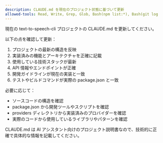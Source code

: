 ```yaml
---
description: CLAUDE.md を現在のプロジェクト状態に基づいて更新
allowed-tools: Read, Write, Grep, Glob, Bash(npm list:*), Bash(git log:*)
---
```


現在の text-to-speech-cli プロジェクトの CLAUDE.md を更新してください。

以下の点を確認して更新：

1. プロジェクトの最新の構造を反映
2. 実装済みの機能とアーキテクチャを正確に記載
3. 使用している技術スタックが最新
4. API 情報やエンドポイントが正確
5. 開発ガイドラインが現在の実装と一致
6. テストやビルドコマンドが実際の package.json と一致

必要に応じて：

- ソースコードの構造を確認
- package.json から開発ツールやスクリプトを確認
- providers ディレクトリから実装済みのプロバイダーを確認
- 実際のコードから使用しているライブラリやパターンを確認

CLAUDE.md は AI アシスタント向けのプロジェクト説明書なので、技術的に正確で具体的な情報を記載してください。
